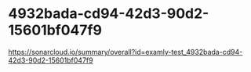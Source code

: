 # 4932bada-cd94-42d3-90d2-15601bf047f9
https://sonarcloud.io/summary/overall?id=examly-test_4932bada-cd94-42d3-90d2-15601bf047f9
